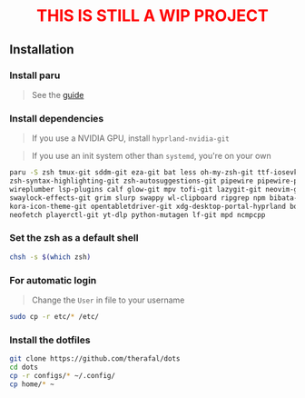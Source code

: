 <div align="center">
    <h1 style="color: red;">THIS IS STILL A WIP PROJECT</h1>
</div>

## Installation

### Install paru

> See the [guide](https://github.com/Morganamilo/paru#installation)

### Install dependencies

> If you use a NVIDIA GPU, install `hyprland-nvidia-git`

> If you use an init system other than `systemd`, you're on your own

```sh
paru -S zsh tmux-git sddm-git eza-git bat less oh-my-zsh-git ttf-iosevka-nerd ttf-uzura-font inter-font \
zsh-syntax-highlighting-git zsh-autosuggestions-git pipewire pipewire-pulse pipewire-alsa pipewire-jack \
wireplumber lsp-plugins calf glow-git mpv tofi-git lazygit-git neovim-git dunst-git swayidle-git \
swaylock-effects-git grim slurp swappy wl-clipboard ripgrep npm bibata-cursor-theme hyprland-git \
kora-icon-theme-git opentabletdriver-git xdg-desktop-portal-hyprland bottom cava-git kitty \
neofetch playerctl-git yt-dlp python-mutagen lf-git mpd ncmpcpp 
```

### Set the zsh as a default shell

```sh
chsh -s $(which zsh)
```

### For automatic login

> Change the `User` in file to your username

```sh
sudo cp -r etc/* /etc/
```

### Install the dotfiles

```sh
git clone https://github.com/therafal/dots
cd dots
cp -r configs/* ~/.config/
cp home/* ~
```

